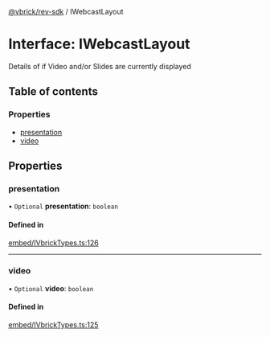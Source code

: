 [@vbrick/rev-sdk](../README.md) / IWebcastLayout

# Interface: IWebcastLayout

Details of if Video and/or Slides are currently displayed

## Table of contents

### Properties

- [presentation](IWebcastLayout.md#presentation)
- [video](IWebcastLayout.md#video)

## Properties

### presentation

• `Optional` **presentation**: `boolean`

#### Defined in

[embed/IVbrickTypes.ts:126](https://github.com/vbrick/rev-sdk-js/blob/3af4ced/src/embed/IVbrickTypes.ts#L126)

___

### video

• `Optional` **video**: `boolean`

#### Defined in

[embed/IVbrickTypes.ts:125](https://github.com/vbrick/rev-sdk-js/blob/3af4ced/src/embed/IVbrickTypes.ts#L125)
